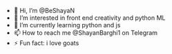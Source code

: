 - 👋 Hi, I’m @BeShayaN
- 👀 I’m interested in front end creativity and python ML
- 🌱 I’m currently learning python and js
- 📫 How to reach me @ShayanBarghi1 on Telegram
- ⚡ Fun fact: i love goats

<!---
BeShayaN/BeShayaN is a ✨ special ✨ repository because its `README.md` (this file) appears on your GitHub profile.
You can click the Preview link to take a look at your changes.
--->
